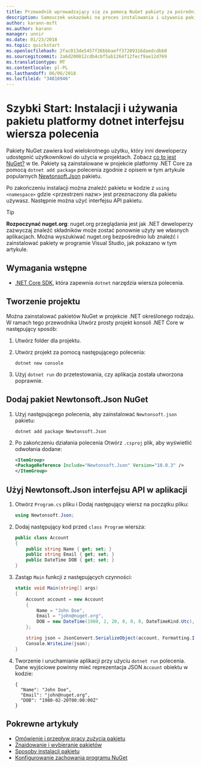 ```yaml
---
title: Przewodnik wprowadzający się za pomocą NuGet pakiety za pośrednictwem dotnet interfejsu wiersza polecenia
description: Samouczek wskazówki na proces instalowania i używania pakietu NuGet w projekcie platformy .NET Core.
author: karann-msft
ms.author: karann
manager: unnir
ms.date: 01/23/2018
ms.topic: quickstart
ms.openlocfilehash: 2fac013de5457f26bbbaeff37209316daedcdbb0
ms.sourcegitcommit: 2a6d200012cdb4cbf5ab1264f12fecf9ae12d769
ms.translationtype: MT
ms.contentlocale: pl-PL
ms.lasthandoff: 06/06/2018
ms.locfileid: "34816946"
---
```

# <a name="quickstart-install-and-use-a-package-using-the-dotnet-cli"></a>Szybki Start: Instalacji i używania pakietu platformy dotnet interfejsu wiersza polecenia

Pakiety NuGet zawiera kod wielokrotnego użytku, który inni deweloperzy udostępnić użytkownikowi do użycia w projektach. Zobacz [co to jest NuGet?](../What-is-NuGet.md) w tle. Pakiety są zainstalowane w projekcie platformy .NET Core za pomocą `dotnet add package` polecenia zgodnie z opisem w tym artykule popularnych [Newtonsoft.Json](https://www.nuget.org/packages/Newtonsoft.Json/) pakietu.

Po zakończeniu instalacji można znaleźć pakietu w kodzie z `using <namespace>` gdzie \<przestrzeni nazw\> jest przeznaczony dla pakietu używasz. Następnie można użyć interfejsu API pakietu.

> [!Tip]
> **Rozpoczynać nuget.org**: nuget.org przeglądania jest jak .NET deweloperzy zazwyczaj znaleźć składników może zostać ponownie użyty we własnych aplikacjach. Można wyszukiwać nuget.org bezpośrednio lub znaleźć i zainstalować pakiety w programie Visual Studio, jak pokazano w tym artykule.

## <a name="prerequisites"></a>Wymagania wstępne

- [.NET Core SDK](https://www.microsoft.com/net/download/), która zapewnia `dotnet` narzędzia wiersza polecenia.

## <a name="create-a-project"></a>Tworzenie projektu

Można zainstalować pakietów NuGet w projekcie .NET określonego rodzaju. W ramach tego przewodnika Utwórz prosty projekt konsoli .NET Core w następujący sposób:

1. Utwórz folder dla projektu.

1. Utwórz projekt za pomocą następującego polecenia:

    ```cli
    dotnet new console
    ```

1. Użyj `dotnet run` do przetestowania, czy aplikacja została utworzona poprawnie.

## <a name="add-the-newtonsoftjson-nuget-package"></a>Dodaj pakiet Newtonsoft.Json NuGet

1. Użyj następującego polecenia, aby zainstalować `Newtonsoft.json` pakietu:

    ```cli
    dotnet add package Newtonsoft.Json
    ```

2. Po zakończeniu działania polecenia Otwórz `.csproj` plik, aby wyświetlić odwołania dodane:

    ```xml
   <ItemGroup>
    <PackageReference Include="Newtonsoft.Json" Version="10.0.3" />
   </ItemGroup>
    ```

## <a name="use-the-newtonsoftjson-api-in-the-app"></a>Użyj Newtonsoft.Json interfejsu API w aplikacji

1. Otwórz `Program.cs` pliku i Dodaj następujący wiersz na początku pliku:

    ```cs
    using Newtonsoft.Json;
    ```

1. Dodaj następujący kod przed `class Program` wiersza:

    ```cs
    public class Account
    {
        public string Name { get; set; }
        public string Email { get; set; }
        public DateTime DOB { get; set; }
    }
    ```

1. Zastąp `Main` funkcji z następujących czynności:

    ```cs
    static void Main(string[] args)
    {
        Account account = new Account
        {
            Name = "John Doe",
            Email = "john@nuget.org",
            DOB = new DateTime(1980, 2, 20, 0, 0, 0, DateTimeKind.Utc),
        };

        string json = JsonConvert.SerializeObject(account, Formatting.Indented);
        Console.WriteLine(json);
    }
    ```

1. Tworzenie i uruchamianie aplikacji przy użyciu `dotnet run` polecenia. Dane wyjściowe powinny mieć reprezentacja JSON `Account` obiektu w kodzie:

    ```output
    {
      "Name": "John Doe",
      "Email": "john@nuget.org",
      "DOB": "1980-02-20T00:00:00Z"
    }
    ```

## <a name="related-articles"></a>Pokrewne artykuły

- [Omówienie i przepływ pracy zużycia pakietu](../consume-packages/overview-and-workflow.md)
- [Znajdowanie i wybieranie pakietów](../consume-packages/finding-and-choosing-packages.md)
- [Sposoby instalacji pakietu](../consume-packages/ways-to-install-a-package.md)
- [Konfigurowanie zachowania programu NuGet](../consume-packages/configuring-nuget-behavior.md)
